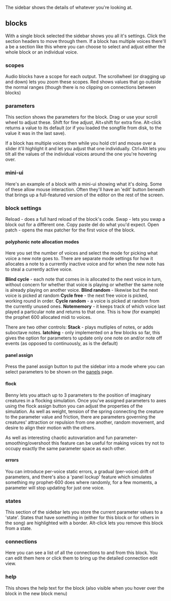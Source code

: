 The sidebar shows the details of whatever you're looking at.

## blocks

With a single block selected the sidebar shows you all it's settings. Click the section headers to move through them. If a block has multiple voices there'll a be a section like this where you can choose to select and adjust either the whole block or an individual voice.

### scopes

Audio blocks have a scope for each output. The scrollwheel (or dragging up and down) lets you zoom these scopes. Red shows values that go outside the normal ranges (though there is no clipping on connections between blocks)

### parameters

This section shows the parameters for the block. Drag or use your scroll wheel to adjust these. Shift for fine adjust, Alt+shift for extra fine. Alt-click returns a value to its default (or if you loaded the songfile from disk, to the value it was in the last save).

If a block has multiple voices then while you hold ctrl and mouse over a slider it'll highlight it and let you adjust that one individually. Ctrl+Alt lets you tilt all the values of the individual voices around the one you're hovering over.

### mini-ui

Here's an example of a block with a mini-ui showing what it's doing. Some of these allow mouse interaction. Often they'll have an 'edit' button beneath that brings up a full-featured version of the editor on the rest of the screen.

### block settings

Reload - does a full hard reload of the block's code.
Swap - lets you swap a block out for a different one.
Copy paste del do what you'd expect.
Open patch - opens the max patcher for the first voice of the block.

#### polyphonic note allocation modes

Here you set the number of voices and select the mode for picking what voice a new note goes to. There are separate mode settings for how it allocates a note to a currently inactive voice and for when the new note has to steal a currently active voice.

**Blind cycle** - each note that comes in is allocated to the next voice in turn, without concern for whether that voice is playing or whether the same note is already playing on another voice.
**Blind random** - likewise but the next voice is picked at random
**Cycle free** - the next free voice is picked, working round in order.
**Cycle random** - a voice is picked at random from the currently unused ones.
**Notememory** - it keeps track of which voice last played a particular note and returns to that one. This is how (for example) the prophet 600 allocated midi to voices.

There are two other controls:
**Stack** - plays mutliples of notes, or adds suboctave notes.
**latching** - only implemented on a few blocks so far, this gives the option for parameters to update only one note on and/or note off events (as opposed to continuously, as is the default)

#### panel assign

Press the panel assign button to put the sidebar into a mode where you can select parameters to be shown on the [panels](panels.md) page.

#### flock

Benny lets you attach up to 3 parameters to the position of imaginary creatures in a flocking simulation. Once you've assigned parameters to axes using the flock assign button you can adjust the properties of the simulation. As well as weight, tension of the spring connecting the creature to the parameter value and friction, there are parameters governing the creatures' attraction or repulsion from one another, random movement, and desire to align their motion with the others.

As well as interesting chaotic autovariation and fun parameter-smoothing/overshoot this feature can be useful for making voices try not to occupy exactly the same parameter space as each other.

#### errors

You can introduce per-voice static errors, a gradual (per-voice) drift of parameters, and there's also a 'panel lockup' feature which simulates something my prophet-600 does where randomly, for a few moments, a parameter will stop updating for just one voice.

### states

This section of the sidebar lets you store the current parameter values to a 'state'. States that have something in (either for this block or for others in the song) are highlighted with a border. Alt-click lets you remove this block from a state.

### connections

Here you can see a list of all the connections to and from this block. You can edit them here or click them to bring up the detailed connection edit view.

### help

This shows the help text for the block (also visible when you hover over the block in the new block menu)